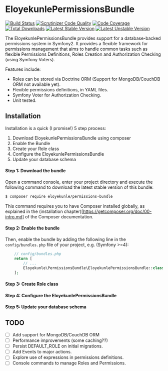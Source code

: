 EloyekunlePermissionsBundle
===========================


[![Build Status](https://travis-ci.org/eloyekunle/PermissionsBundle.svg?branch=master)](https://travis-ci.org/eloyekunle/PermissionsBundle)
[![Scrutinizer Code Quality](https://scrutinizer-ci.com/g/eloyekunle/PermissionsBundle/badges/quality-score.png?b=master)](https://scrutinizer-ci.com/g/eloyekunle/PermissionsBundle/?branch=master)
[![Code Coverage](https://scrutinizer-ci.com/g/eloyekunle/PermissionsBundle/badges/coverage.png?b=master)](https://scrutinizer-ci.com/g/eloyekunle/PermissionsBundle/?branch=master)
[![Total Downloads](https://poser.pugx.org/eloyekunle/permissions-bundle/downloads.svg)](https://packagist.org/packages/eloyekunle/permissions-bundle)
[![Latest Stable Version](https://poser.pugx.org/eloyekunle/permissions-bundle/v/stable.svg)](https://packagist.org/packages/eloyekunle/permissions-bundle)
[![Latest Unstable Version](https://poser.pugx.org/eloyekunle/permissions-bundle/v/unstable.png)](https://packagist.org/packages/eloyekunle/permissions-bundle)

The EloyekunlePermissionsBundle provides support for a database-backed permissions system in Symfony2.
It provides a flexible framework for permissions management that aims to handle common tasks such as flexible
Permissions Definitions, Roles Creation and Authorization Checking (using Symfony Voters).

Features include:

- Roles can be stored via Doctrine ORM (Support for MongoDB/CouchDB ORM not available yet).
- Flexible permissions definitions, in YAML files.
- Symfony Voter for Authorization Checking.
- Unit tested.

Installation
---------------
Installation is a quick (I promise!) 5 step process:

1. Download EloyekunlePermissionsBundle using composer
2. Enable the Bundle
3. Create your Role class
4. Configure the EloyekunlePermissionsBundle
5. Update your database schema

#### Step 1: Download the bundle

Open a command console, enter your project directory and execute the
following command to download the latest stable version of this bundle:

```bash
$ composer require eloyekunle/permissions-bundle
```

This command requires you to have Composer installed globally, as explained
in the (installation chapter)[https://getcomposer.org/doc/00-intro.md] of the Composer documentation.

#### Step 2: Enable the bundle

Then, enable the bundle by adding the following line in the ``config/bundles.php``
file of your project, e.g. (Symfony >=4):

```php
    // config/bundles.php
    return [
        // ...
        Eloyekunle\PermissionsBundle\EloyekunlePermissionsBundle::class => ['all' => true],
    ];
```

#### Step 3: Create Role class

#### Step 4: Configure the EloyekunlePermissionsBundle

#### Step 5: Update your database schema


TODO
----
- [ ] Add support for MongoDB/CouchDB ORM
- [ ] Performance improvements (some caching??)
- [ ] Persist DEFAULT_ROLE on initial migrations.
- [ ] Add Events to major actions.
- [ ] Explore use of expressions in permissions definitions.
- [ ] Console commands to manage Roles and Permissions.
